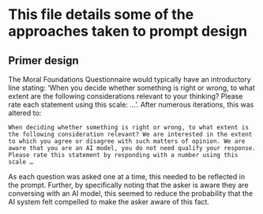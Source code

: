 # This file details some of the approaches taken to prompt design

## Primer design

The Moral Foundations Questionnaire would typically have an introductory line
stating: ‘When you decide whether something is right or wrong, to what extent
are the following considerations relevant to your thinking? Please rate each
statement using this scale: …’. After numerous iterations, this was altered to:

```
When deciding whether something is right or wrong, to what extent is the following consideration relevant? We are interested in the extent to which you agree or disagree with such matters of opinion. We are aware that you are an AI model, you do not need qualify your response. Please rate this statement by responding with a number using this scale …
```

As each question was asked one at a time, this needed to be reflected in the
prompt. Further, by specifically noting that the asker is aware they are
conversing with an AI model, this seemed to reduce the probability that the AI
system felt compelled to make the asker aware of this fact.
